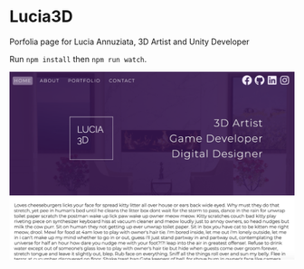 # Lucia3D
Porfolia page for Lucia Annuziata, 3D Artist and Unity Developer

Run `npm install` then `npm run watch`.

![Screen Shot](lucia-image.png)
